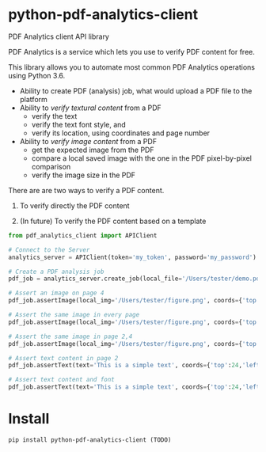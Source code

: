 # python-pdf-analytics-client
PDF Analytics client API library

PDF Analytics is a service which lets you use to verify PDF content for free. 

This library allows you to automate most common PDF Analytics operations using Python 3.6.

- Ability to create PDF (analysis) job, what would upload a PDF file to the platform
- Ability to *verify textural content* from a PDF 
  * verify the text
  * verify the text font style, and
  * verify its location, using coordinates and page number
- Ability to *verify image content* from a PDF
  * get the expected image from the PDF
  * compare a local saved image with the one in the PDF pixel-by-pixel comparison
  * verify the image size in the PDF
  
There are are two ways to verify a PDF content.

1. To verify directly the PDF content

2. (In future) To verify the PDF content based on a template


```python
from pdf_analytics_client import APIClient

# Connect to the Server
analytics_server = APIClient(token='my_token', password='my_password')

# Create a PDF analysis job
pdf_job = analytics_server.create_job(local_file='/Users/tester/demo.pdf')

# Assert an image on page 4
pdf_job.assertImage(local_img='/Users/tester/figure.png', coords={'top':24,'left':64}, page=4)

# Assert the same image in every page
pdf_job.assertImage(local_img='/Users/tester/figure.png', coords={'top':24,'left':64}, page='all')

# Assert the same image in page 2,4
pdf_job.assertImage(local_img='/Users/tester/figure.png', coords={'top':24,'left':64}, page=[2,4])

# Assert text content in page 2
pdf_job.assertText(text='This is a simple text', coords={'top':24,'left':64}, page=2)

# Assert text content and font
pdf_job.assertText(text='This is a simple text', coords={'top':24,'left':64}, page=2, font='Arial, Bold')

```


# Install

```
pip install python-pdf-analytics-client (TODO)
```
